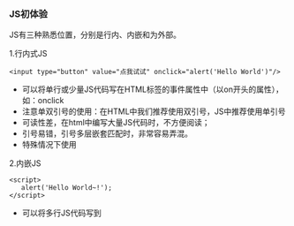### JS初体验



JS有三种熟悉位置，分别是行内、内嵌和为外部。

1.行内式JS

```
<input type="button" value="点我试试" onclick="alert('Hello World')"/>
```

- 可以将单行或少量JS代码写在HTML标签的事件属性中（以on开头的属性），如：onclick
- 注意单双引号的使用：在HTML中我们推荐使用双引号，JS中推荐使用单引号
- 可读性差，在html中编写大量JS代码时，不方便阅读；
- 引号易错，引号多层嵌套匹配时，非常容易弄混。
- 特殊情况下使用



2.内嵌JS

```
<script>
   alert('Hello World~!');
</script>
```

- 可以将多行JS代码写到<script>标签中
- 内嵌JS是学习是常用的方式



3.外部JS文件

```
<script src="my.js"></script>
```

- 利用HTML页面代码结构化，把大段JS代码独立到HTML页面之外，既美观，也方便文件级别的复用
- 引用外部JS文件的script标签中间不可以写代码
- 适合于JS代码量比较大的情况
